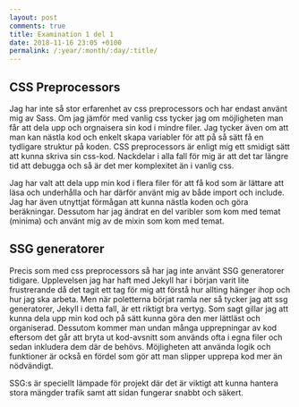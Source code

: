 ```yaml
---
layout: post
comments: true
title: Examination 1 del 1
date: 2018-11-16 23:05 +0100
permalink: /:year/:month/:day/:title/
---
```


## CSS Preprocessors
Jag har inte så stor erfarenhet av css preprocessors och har endast använt mig av Sass. Om jag jämför med vanlig css tycker jag om möjligheten man får att dela upp och orgnaisera sin kod i mindre filer. Jag tycker även om att man kan nästla kod och enkelt skapa variabler för att på så sätt få en tydligare struktur på koden. 
CSS preprocessors är enligt mig ett smidigt sätt att kunna skriva sin css-kod.
Nackdelar i alla fall för mig är att det tar längre tid att debugga och så är det mer komplexitet än i vanlig css. 

Jag har valt att dela upp min kod i flera filer för att få kod som är lättare att läsa och underhålla och har därför använt mig av både import och include. Jag har även utnyttjat förmågan att kunna nästla koden och göra beräkningar. Dessutom har jag ändrat en del varibler som kom med temat (minima) och använt mig av de mixin som kom med temat. 

## SSG generatorer
Precis som med css preprocessors så har jag inte använt SSG generatorer tidigare. Upplevelsen jag har haft med Jekyll har i början varit lite frustrerande då det tagit ett tag för mig att förstå hur allting hänger ihop och hur jag ska arbeta. Men när poletterna börjat ramla ner så tycker jag att ssg generatorer, Jekyll i detta fall, är ett riktigt bra vertyg. 
Som sagt gillar jag att kunna dela upp min kod och på sätt kunna göra den mer lättläst och organiserad. Dessutom kommer man undan många upprepningar av kod eftersom det går att bryta ut kod-avsnitt som används ofta i egna filer och sedan inkludera dem där de behövs. Möjligheten att använda logik och funktioner är också en fördel som gör att man slipper upprepa kod mer än nödvändigt.

SSG:s är speciellt lämpade för projekt där det är viktigt att kunna hantera stora mängder trafik samt att sidan fungerar snabbt och säkert. 